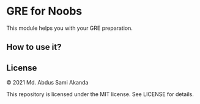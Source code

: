 # GRE for Noobs
This module helps you with your GRE preparation.

## How to use it?

## License
© 2021 Md. Abdus Sami Akanda

This repository is licensed under the MIT license. See LICENSE for details.